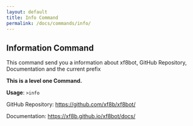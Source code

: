 ```yaml
---
layout: default
title: Info Command
permalink: /docs/commands/info/
---
```


## Information Command

This command send you a information about xf8bot, GitHub Repository, Documentation and the current prefix 

**This is a level one Command.**

**Usage**: `>info`

GitHub Repository: https://github.com/xf8b/xf8bot/

Documentation: https://xf8b.github.io/xf8bot/docs/

